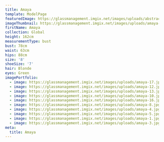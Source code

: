 ```yaml
---
title: Amaya
template: ModelPage
featuredImage: https://glassmanagement.imgix.net/images/uploads/abstract-analog-art-390089.jpg
imageThumbnail: https://glassmanagement.imgix.net/images/uploads/amaya-hs.jpg
firstName: Amaya
collection: Global
height: 162cm
measurementType: bust
bust: 78cm
waist: 63cm
hips: 88cm
size: '8'
shoeSize: '7'
hair: Blonde
eyes: Green
imagePortfolio:
  - image: https://glassmanagement.imgix.net/images/uploads/amaya-17.jpg
  - image: https://glassmanagement.imgix.net/images/uploads/amaya-12.jpg
  - image: https://glassmanagement.imgix.net/images/uploads/amaya-13.jpg
  - image: https://glassmanagement.imgix.net/images/uploads/amaya-10.jpg
  - image: https://glassmanagement.imgix.net/images/uploads/amaya-16.jpg
  - image: https://glassmanagement.imgix.net/images/uploads/amaya-8.jpg
  - image: https://glassmanagement.imgix.net/images/uploads/amaya-4.jpg
  - image: https://glassmanagement.imgix.net/images/uploads/amaya-5.jpg
  - image: https://glassmanagement.imgix.net/images/uploads/amaya-1.jpg
  - image: https://glassmanagement.imgix.net/images/uploads/amaya-3.jpg
meta:
  title: Amaya
---
```


